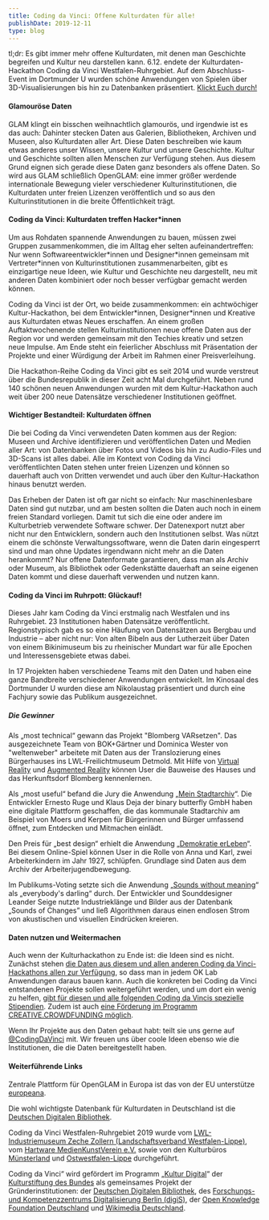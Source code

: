 ```yaml
---
title: Coding da Vinci: Offene Kulturdaten für alle!
publishDate: 2019-12-11
type: blog
---
```


tl;dr: Es gibt immer mehr offene Kulturdaten, mit denen man Geschichte begreifen und Kultur neu darstellen kann. 6.12. endete der Kulturdaten-Hackathon Coding da Vinci Westfalen-Ruhrgebiet. Auf dem Abschluss-Event im Dortmunder U wurden schöne Anwendungen von Spielen über 3D-Visualisierungen bis hin zu Datenbanken präsentiert. [Klickt Euch durch!](https://codingdavinci.de/projects/2019_west/demokratie_erleben.html)

#### Glamouröse Daten

GLAM klingt ein bisschen weihnachtlich glamourös, und irgendwie ist es das auch: Dahinter stecken Daten aus Galerien, Bibliotheken, Archiven und Museen, also Kulturdaten aller Art. Diese Daten beschreiben wie kaum etwas anderes unser Wissen, unsere Kultur und unsere Geschichte.
Kultur und Geschichte sollten allen Menschen zur Verfügung stehen. Aus diesem Grund eignen sich gerade diese Daten ganz besonders als offene Daten. So wird aus GLAM schließlich OpenGLAM: eine immer größer werdende internationale Bewegung vieler verschiedener Kulturinstitutionen, die Kulturdaten unter freien Lizenzen veröffentlich und so aus den Kulturinstitutionen in die breite Öffentlichkeit trägt.

#### Coding da Vinci: Kulturdaten treffen Hacker*innen

Um aus Rohdaten spannende Anwendungen zu bauen, müssen zwei Gruppen zusammenkommen, die im Alltag eher selten aufeinandertreffen: Nur wenn Softwareentwickler\*innen und Designer\*innen gemeinsam mit Vertreter\*innen von Kulturinstitutionen zusammenarbeiten, gibt es einzigartige neue Ideen, wie Kultur und Geschichte neu dargestellt, neu mit anderen Daten kombiniert oder noch besser verfügbar gemacht werden können.

Coding da Vinci ist der Ort, wo beide zusammenkommen: ein achtwöchiger Kultur-Hackathon, bei dem Entwickler\*innen, Designer\*innen und Kreative aus Kulturdaten etwas Neues erschaffen. An einem großen Auftaktwochenende stellen Kulturinstitutionen neue offene Daten aus der Region vor und werden gemeinsam mit den Techies kreativ und setzen neue Impulse. Am Ende steht ein feierlicher Abschluss mit Präsentation der Projekte und einer Würdigung der Arbeit im Rahmen einer Preisverleihung.

Die Hackathon-Reihe Coding da Vinci gibt es seit 2014 und wurde verstreut über die Bundesrepublik in dieser Zeit acht Mal durchgeführt. Neben rund 140 schönen neuen Anwendungen wurden mit dem Kultur-Hackathon auch weit über 200 neue Datensätze verschiedener Institutionen geöffnet.

#### Wichtiger Bestandteil: Kulturdaten öffnen

Die bei Coding da Vinci verwendeten Daten kommen aus der Region: Museen und Archive identifizieren und veröffentlichen Daten und Medien aller Art: von Datenbanken über Fotos und Videos bis hin zu Audio-Files und 3D-Scans ist alles dabei. Alle im Kontext von Coding da Vinci veröffentlichten Daten stehen unter freien Lizenzen und können so dauerhaft auch von Dritten verwendet und auch über den Kultur-Hackathon hinaus benutzt werden.

Das Erheben der Daten ist oft gar nicht so einfach: Nur maschinenlesbare Daten sind gut nutzbar, und am besten sollten die Daten auch noch in einem freien Standard vorliegen. Damit tut sich die eine oder andere im Kulturbetrieb verwendete Software schwer. Der Datenexport nutzt aber nicht nur den Entwicklern, sondern auch den Institutionen selbst. Was nützt einem die schönste Verwaltungssoftware, wenn die Daten darin eingesperrt sind und man ohne Updates irgendwann nicht mehr an die Daten herankommt? Nur offene Datenformate garantieren, dass man als Archiv oder Museum, als Bibliothek oder Gedenkstätte dauerhaft an seine eigenen Daten kommt und diese dauerhaft verwenden und nutzen kann.

#### Coding da Vinci im Ruhrpott: Glückauf!

Dieses Jahr kam Coding da Vinci erstmalig nach Westfalen und ins Ruhrgebiet. 23 Institutionen haben Datensätze veröffentlicht. Regionstypisch gab es so eine Häufung von Datensätzen aus Bergbau und Industrie – aber nicht nur: Von alten Bibeln aus der Lutherzeit über Daten von einem Bikinimuseum bis zu rheinischer Mundart war für alle Epochen und Interessensgebiete etwas dabei.

In 17 Projekten haben verschiedene Teams mit den Daten und haben eine ganze Bandbreite verschiedener Anwendungen entwickelt. Im Kinosaal des Dortmunder U wurden diese am Nikolaustag präsentiert und durch eine Fachjury sowie das Publikum ausgezeichnet. 

##### Die Gewinner

Als „most technical“ gewann das Projekt "Blomberg VARsetzen". Das ausgezeichnete Team von BOK+Gärtner und Dominica Wester von "weltenweber" arbeitete mit Daten aus der Translozierung eines Bürgerhauses ins LWL-Freilichtmuseum Detmold. Mit Hilfe von [Virtual Reality](https://codingdavinci.de/projects/2019_west/blombergVARsetzen_VR.html) und [Augmented Reality](https://codingdavinci.de/projects/2019_west/blombergVARsetzen_AR.html ) können User die Bauweise des Hauses und das Herkunftsdorf Blomberg kennenlernen.

Als „most useful“ befand die Jury die Anwendung „[Mein Stadtarchiv](https://codingdavinci.de/projects/2019_west/mein_stadtarchiv.html )“. Die Entwickler Ernesto Ruge und Klaus Deja der binary butterfly GmbH haben eine digitale Plattform geschaffen, die das kommunale Stadtarchiv am Beispiel von Moers und Kerpen für Bürgerinnen und Bürger umfassend öffnet, zum Entdecken und Mitmachen einlädt.

Den Preis für „best design“ erhielt die Anwendung „[Demokratie erLeben](https://codingdavinci.de/projects/2019_west/demokratie_erleben.html)“. Bei diesem Online-Spiel können User in die Rolle von Anna und Karl, zwei Arbeiterkindern im Jahr 1927, schlüpfen. Grundlage sind Daten aus dem Archiv der Arbeiterjugendbewegung.

Im Publikums-Voting setzte sich die Anwendung „[Sounds without meaning](https://codingdavinci.de/projects/2019_west/sounds_without_meaning.html )“ als „everybody's darling“ durch. Der Entwickler und Sounddesigner Leander Seige nutzte Industrieklänge und Bilder aus der Datenbank „Sounds of Changes” und ließ Algorithmen daraus einen endlosen Strom von akustischen und visuellen Eindrücken kreieren.

#### Daten nutzen und Weitermachen

Auch wenn der Kulturhackathon zu Ende ist: die Ideen sind es nicht. Zunächst stehen [die Daten aus diesem und allen anderen Coding da Vinci-Hackathons allen zur Verfügung](https://codingdavinci.de/daten/), so dass man in jedem OK Lab Anwendungen daraus bauen kann. Auch die konkreten bei Coding da Vinci entstandenen Projekte sollen weitergeführt werden, und um dort ein wenig zu helfen, [gibt für diesen  und alle folgenden Coding da Vincis spezielle Stipendien](https://codingdavinci.de/news/2019/12/04/cdv-stipendien-sind-da.html). Zudem ist auch [eine Förderung im Programm CREATIVE.CROWDFUNDING möglich](https://www.startnext.com/pages/creativenrw/campaign/creative-crowdfunding-dein-projekt-aus-nrw-157 ).

Wenn Ihr Projekte aus den Daten gebaut habt: teilt sie uns gerne auf [@CodingDaVinci](https://twitter.com/codingdavinci) mit. Wir freuen uns über coole Ideen ebenso wie die Institutionen, die die Daten bereitgestellt haben.

#### Weiterführende Links

Zentrale Plattform für OpenGLAM in Europa ist das von der EU unterstütze [europeana](https://www.europeana.eu/).

Die wohl wichtigste Datenbank für Kulturdaten in Deutschland ist die [Deutschen Digitalen Bibliothek](https://www.deutsche-digitale-bibliothek.de/).

Coding da Vinci Westfalen-Ruhrgebiet 2019 wurde vom [LWL-Industriemuseum Zeche Zollern (Landschaftsverband Westfalen-Lippe)](https://www.lwl.org/industriemuseum/standorte/zeche-zollern), vom [Hartware MedienKunstVerein e.V.](https://www.hmkv.de/) sowie von den Kulturbüros [Münsterland](https://www.muensterland.com/kultur/beratung/das-kulturbuero/) und [Ostwestfalen-Lippe](https://www.ostwestfalen-lippe.de/kultur10/owl-kulturburo.html) durchgeführt.

Coding da Vinci“ wird gefördert im Programm „[Kultur Digital](https://www.kulturstiftung-des-bundes.de/de/projekte/film_und_neue_medien/detail/kultur_digital.html)“ der [Kulturstiftung des Bundes](https://www.kulturstiftung-des-bundes.de/) als gemeinsames Projekt der Gründerinstitutionen: der [Deutschen Digitalen Bibliothek](https://www.deutsche-digitale-bibliothek.de/), des [Forschungs- und Kompetenzzentrums Digitalisierung Berlin (digiS)](https://www.digis-berlin.de/), der [Open Knowledge Foundation Deutschland](https://okfn.de) und [Wikimedia Deutschland](https://www.wikimedia.de/). 
